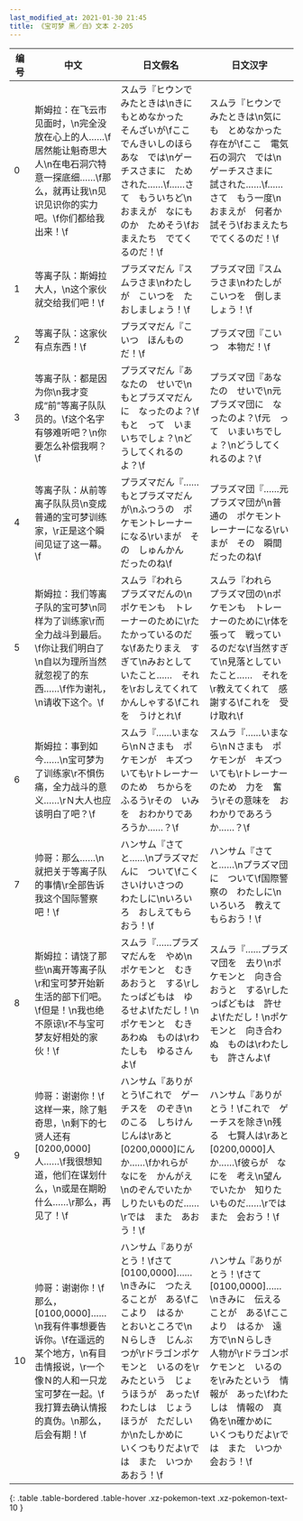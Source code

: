 ```yaml
---
last_modified_at: 2021-01-30 21:45
title: 《宝可梦 黑／白》文本 2-205
---
```

| 编号 | 中文 | 日文假名 | 日文汉字 |
| ---- | ---- | ---- | --- |
| 0 | 斯姆拉：在飞云市见面时，\n完全没放在心上的人……\f居然能让魁奇思大人\n在电石洞穴特意一探底细……\f那么，就再让我\n见识见识你的实力吧。\f你们都给我出来！\f | スムラ『ヒウンで　みたときは\nきにもとめなかった　そんざいが\fここ　でんきいしのほらあな　では\nゲーチスさまに　ためされた……\f……さて　もういちど\nおまえが　なにものか　ためそう\fおまえたち　でてくるのだ！\f | スムラ『ヒウンで　みたときは\n気にも　とめなかった　存在が\fここ　電気石の洞穴　では\nゲーチスさまに　試された……\f……さて　もう一度\nおまえが　何者か　試そう\fおまえたち　でてくるのだ！\f |
| 1 | 等离子队：斯姆拉大人，\n这个家伙就交给我们吧！\f | プラズマだん『スムラさま\nわたしが　こいつを　たおしましょう！\f | プラズマ団『スムラさま\nわたしが　こいつを　倒しましょう！\f |
| 2 | 等离子队：这家伙有点东西！\f | プラズマだん『こいつ　ほんものだ！\f | プラズマ団『こいつ　本物だ！\f |
| 3 | 等离子队：都是因为你\n我才变成“前”等离子队队员的。\f这个名字有够难听吧？\n你要怎么补偿我啊？\f | プラズマだん『あなたの　せいで\nもとプラズマだんに　なったのよ？\fもと　って　いまいちでしょ？\nどうしてくれるのよ？\f | プラズマ団『あなたの　せいで\n元プラズマ団に　なったのよ？\f元　って　いまいちでしょ？\nどうしてくれるのよ？\f |
| 4 | 等离子队：从前等离子队队员\n变成普通的宝可梦训练家，\r正是这个瞬间见证了这一幕。\f | プラズマだん『……もとプラズマだんが\nふつうの　ポケモントレーナーになる\rいまが　その　しゅんかん　だったのね\f | プラズマ団『……元プラズマ団が\n普通の　ポケモントレーナーになる\rいまが　その　瞬間だったのね\f |
| 5 | 斯姆拉：我们等离子队的宝可梦\n同样为了训练家\r而全力战斗到最后。\f你让我们明白了\n自以为理所当然就忽视了的东西……\f作为谢礼，\n请收下这个。\f | スムラ『われら　プラズマだんの\nポケモンも　トレーナーのために\rたたかっているのだな\fあたりまえ　すぎて\nみおとしていたこと……　それを\rおしえてくれて　かんしゃする\fこれを　うけとれ\f | スムラ『われら　プラズマ団の\nポケモンも　トレーナーのために\r体を張って　戦っているのだな\f当然すぎて\n見落としていたこと……　それを\r教えてくれて　感謝する\fこれを　受け取れ\f |
| 6 | 斯姆拉：事到如今……\n宝可梦为了训练家\r不惧伤痛，全力战斗的意义……\rＮ大人也应该明白了吧？\f | スムラ『……いまなら\nＮさまも　ポケモンが　キズついても\rトレーナーのため　ちからを　ふるう\rその　いみを　おわかりであろうか……？\f | スムラ『……いまなら\nＮさまも　ポケモンが　キズついても\rトレーナーのため　力を　奮う\rその意味を　おわかりであろうか……？\f |
| 7 | 帅哥：那么……\n就把关于等离子队的事情\r全部告诉我这个国际警察吧！\f | ハンサム『さてと……\nプラズマだんに　ついて\fこくさいけいさつの　わたしに\nいろいろ　おしえてもらおう！\f | ハンサム『さてと……\nプラズマ団に　ついて\f国際警察の　わたしに\nいろいろ　教えてもらおう！\f |
| 8 | 斯姆拉：请饶了那些\n离开等离子队\r和宝可梦开始新生活的部下们吧。\f但是！\n我也绝不原谅\r不与宝可梦友好相处的家伙！\f | スムラ『……プラズマだんを　やめ\nポケモンと　むきあおうと　する\rしたっぱどもは　ゆるせよ\fただし！\nポケモンと　むきあわぬ　ものは\rわたしも　ゆるさんよ\f | スムラ『……プラズマ団を　去り\nポケモンと　向き合おうと　する\rしたっぱどもは　許せよ\fただし！\nポケモンと　向き合わぬ　ものは\rわたしも　許さんよ\f |
| 9 | 帅哥：谢谢你！\f这样一来，除了魁奇思，\n剩下的七贤人还有[0200,0000]人……\f我很想知道，他们在谋划什么，\n或是在期盼什么……\r那么，再见了！\f | ハンサム『ありがとう\fこれで　ゲーチスを　のぞき\nのこる　しちけんじんは\rあと　[0200,0000]にんか……\fかれらが　なにを　かんがえ\nのぞんでいたか　しりたいものだ……\rでは　また　あおう！\f | ハンサム『ありがとう！\fこれで　ゲーチスを除き\n残る　七賢人は\rあと　[0200,0000]人か……\f彼らが　なにを　考え\n望んでいたか　知りたいものだ……\rでは　また　会おう！\f |
| 10 | 帅哥：谢谢你！\f那么，[0100,0000]……\n我有件事想要告诉你。\f在遥远的某个地方，\n有目击情报说，\r一个像Ｎ的人和一只龙宝可梦在一起。\f我打算去确认情报的真伪。\n那么，后会有期！\f | ハンサム『ありがとう！\fさて　[0100,0000]……\nきみに　つたえることが　ある\fここより　はるか　とおいところで\nＮらしき　じんぶつが\rドラゴンポケモンと　いるのを\rみたという　じょうほうが　あった\fわたしは　じょうほうが　ただしいか\nたしかめに　いくつもりだよ\rでは　また　いつか　あおう！\f | ハンサム『ありがとう！\fさて　[0100,0000]……\nきみに　伝えることが　ある\fここより　はるか　遠方で\nＮらしき　人物が\rドラゴンポケモンと　いるのを\rみたという　情報が　あった\fわたしは　情報の　真偽を\n確かめに　いくつもりだよ\rでは　また　いつか　会おう！\f |
{: .table .table-bordered .table-hover .xz-pokemon-text .xz-pokemon-text-10 }